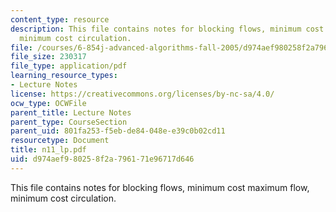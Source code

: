 ```yaml
---
content_type: resource
description: This file contains notes for blocking flows, minimum cost maximum flow,
  minimum cost circulation.
file: /courses/6-854j-advanced-algorithms-fall-2005/d974aef980258f2a796171e96717d646_n11_lp.pdf
file_size: 230317
file_type: application/pdf
learning_resource_types:
- Lecture Notes
license: https://creativecommons.org/licenses/by-nc-sa/4.0/
ocw_type: OCWFile
parent_title: Lecture Notes
parent_type: CourseSection
parent_uid: 801fa253-f5eb-de84-048e-e39c0b02cd11
resourcetype: Document
title: n11_lp.pdf
uid: d974aef9-8025-8f2a-7961-71e96717d646
---
```

This file contains notes for blocking flows, minimum cost maximum flow, minimum cost circulation.
